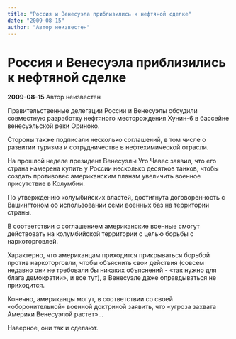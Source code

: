 ```yaml
---
title: "Россия и Венесуэла приблизились к нефтяной сделке"
date: "2009-08-15"
author: "Автор неизвестен"
---
```


# Россия и Венесуэла приблизились к нефтяной сделке

**2009-08-15** Автор неизвестен

Правительственные делегации России и Венесуэлы обсудили совместную разработку нефтяного месторождения Хунин-6 в бассейне венесуэльской реки Ориноко.

Стороны также подписали несколько соглашений, в том числе о развитии туризма и сотрудничестве в нефтехимической отрасли.

На прошлой неделе президент Венесуэлы Уго Чавес заявил, что его страна намерена купить у России несколько десятков танков, чтобы создать противовес американским планам увеличить военное присутствие в Колумбии.

По утверждению колумбийских властей, достигнута договоренность с Вашингтоном об использовании семи военных баз на территории страны.

В соответствии с соглашением американские военные смогут действовать на колумбийской территории с целью борьбы с наркоторговлей.

Характерно, что американцам приходится прикрываться борьбой против наркоторговли, чтобы объяснить свои действия (совсем недавно они не требовали бы никаких объяснений - «так нужно для блага демократии», и все тут), а Венесуэле даже оправдываться не приходится.

Конечно, американцы могут, в соответствии со своей «оборонительной» военной доктриной заявить, что «угроза захвата Америки Венесуэлой растет»...

Наверное, они так и сделают.